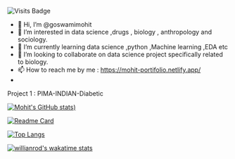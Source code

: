 ![Visits Badge](https://badges.pufler.dev/visits/goswamimohit/git-badges)


- 👋 Hi, I’m @goswamimohit 
- 👀 I’m interested in data science ,drugs , biology , anthropology and sociology.
- 🌱 I’m currently learning data science ,python ,Machine learning ,EDA etc
- 💞️ I’m looking to collaborate on data science project specifically related to biology.
- 📫 How to reach me by me :  https://mohit-portifolio.netlify.app/
- 
Project 1 : PIMA-INDIAN-Diabetic

<!---
goswamimohit/goswamimohit is a ✨ special ✨ repository because its `README.md` (this file) appears on your GitHub profile.
You can click the Preview link to take a look at your changes.
--->

[![Mohit's GitHub stats](https://github-readme-stats.vercel.app/api?username=goswamimohit&count_private=true&show_icons=true&theme=tokyonight))](https://github.com/goswamimohit/github-readme-stats)

[![Readme Card](https://github-readme-stats.vercel.app/api/pin/?username=goswamimohit&repo=github-readme-stats)](https://github.com/goswamimohit/github-readme-stats)

[![Top Langs](https://github-readme-stats.vercel.app/api/top-langs/?username=goswamimohit&layout=compact)](https://github.com/goswamimohit/github-readme-stats)

[![willianrod's wakatime stats](https://github-readme-stats.vercel.app/api/wakatime?username=@e3d6a950-7e61-4789-8e05-e6761be4af1c)](https://github.com/goswamimohit/github-readme-stats)



